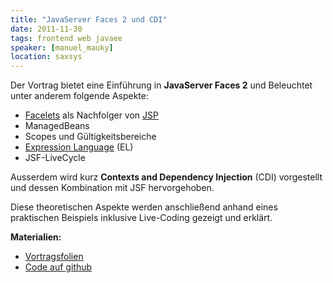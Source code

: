 ```yaml
---
title: "JavaServer Faces 2 und CDI"
date: 2011-11-30
tags: frontend web javaee
speaker: [manuel_mauky]
location: saxsys
---
```


Der Vortrag bietet eine Einführung in **JavaServer Faces 2** und Beleuchtet unter anderem folgende Aspekte:

- [Facelets](https://en.wikipedia.org/wiki/Facelets) als Nachfolger von
  [JSP](https://en.wikipedia.org/wiki/JavaServer_Pages)
- ManagedBeans
- Scopes und Gültigkeitsbereiche
- [Expression Language](https://en.wikipedia.org/wiki/Expression_Language) (EL)
- JSF-LiveCycle

Ausserdem wird kurz **Contexts and Dependency Injection** (CDI) vorgestellt und dessen Kombination mit JSF
hervorgehoben.

Diese theoretischen Aspekte werden anschließend anhand eines praktischen Beispiels inklusive Live-Coding gezeigt und
erklärt.

**Materialien:**

- [Vortragsfolien]({{site.url}}/downloads/jsf_cdi/juggr_jsf_cdi.pdf)
- [Code auf github](https://github.com/juggr/juggr_jsf_cdi)
